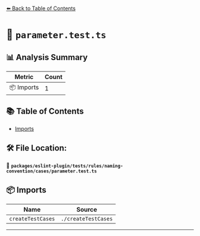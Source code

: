 [⬅️ Back to Table of Contents](../../../../../../index.md)

# 📄 `parameter.test.ts`

## 📊 Analysis Summary

| Metric | Count |
|--------|-------|
| 📦 Imports | 1 |

## 📚 Table of Contents

- [Imports](#imports)

## 🛠️ File Location:
📂 **`packages/eslint-plugin/tests/rules/naming-convention/cases/parameter.test.ts`**

## 📦 Imports

| Name | Source |
|------|--------|
| `createTestCases` | `./createTestCases` |


---